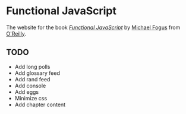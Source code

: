 Functional JavaScript
=====================

The website for the book *[Functional JavaScript](http://www.amazon.com/dp/1449360726/?tag=fogus-20)* by [Michael Fogus](http://www.fogus.me) from [O'Reilly](http://shop.oreilly.com/product/0636920028857.do).

TODO
----

* Add long polls
* Add glossary feed
* Add rand feed
* Add console
* Add eggs
* Minimize css
* Add chapter content

